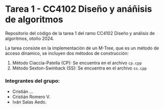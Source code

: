 # Tarea 1 - CC4102 Diseño y anáñisis de algoritmos

Repositorio del código de la tarea 1 del ramo CC4102 Diseño y análisis de algoritmos, otoño 2024. 

La tarea consiste en la implementación de un M-Tree, que es un método de acceso dínamico, se incluyen dos métodos de construcción:
1. Método Ciaccia-Patella (CP): Se encuentra en el archivo `cp.cpp`
2. Método Sexton-Swinback (SS): Se encuentra en el archivo `ss.cpp`

### Integrantes del grupo:
- Cristián ...
- Cristián Romero V.
- Iván Salas Aedo.
